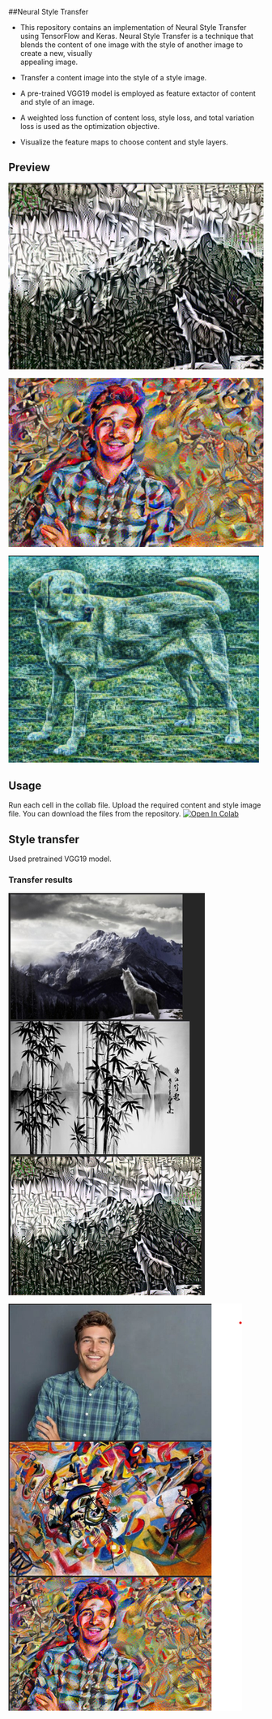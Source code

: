 ##Neural Style Transfer

- This repository contains an implementation of Neural Style Transfer using TensorFlow and Keras. Neural Style Transfer is a technique that blends the content of one image with the style of another image to create a new, visually   
  appealing image.
  
- Transfer a content image into the style of a style image.

- A pre-trained VGG19 model is employed as feature extactor of content and style of an image.

- A weighted loss function of content loss, style loss, and total variation loss is used as the optimization objective.

- Visualize the feature maps to choose content and style layers.

## Preview

![g2](https://github.com/adarshukla3005/neural_style_transfer/blob/main/Images/stylizedimg_4.jpg?raw=true)

![g1](https://github.com/adarshukla3005/neural_style_transfer/blob/main/Images/stylizedimg_1.png?raw=true)

![g3](https://github.com/adarshukla3005/neural_style_transfer/blob/main/Images/stylizedimg_5.png?raw=true)

## Usage

Run each cell in the collab file. Upload the required content and style image file.
You can download the files from the repository.
[![Open In Colab](https://colab.research.google.com/assets/colab-badge.svg)](https://colab.research.google.com/github/adarshukla3005/neural_style_transfer/blob/main/Neural_Style_Transfer.ipynb)


## Style transfer

Used pretrained VGG19 model.

### Transfer results

![ car](https://github.com/adarshukla3005/neural_style_transfer/blob/main/Images/stylo.png?raw=true)

![ car](https://github.com/adarshukla3005/neural_style_transfer/blob/main/Images/stylo2.png?raw=true)
